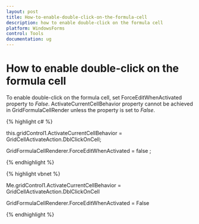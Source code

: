 ```yaml
---
layout: post
title: How-to-enable-double-click-on-the-formula-cell
description: how to enable double-click on the formula cell
platform: WindowsForms
control: Tools
documentation: ug
---
```


# How to enable double-click on the formula cell

To enable double-click on the formula cell, set ForceEditWhenActivated property to _False_. ActivateCurrentCellBehavior property cannot be achieved in GridFormulaCellRender unless the property is set to _False_. 

{% highlight c# %}

this.gridControl1.ActivateCurrentCellBehavior = GridCellActivateAction.DblClickOnCell;

GridFormulaCellRenderer.ForceEditWhenActivated = false ;


{% endhighlight %}

{% highlight vbnet %}

Me.gridControl1.ActivateCurrentCellBehavior = GridCellActivateAction.DblClickOnCell

GridFormulaCellRenderer.ForceEditWhenActivated = False



{% endhighlight %}
